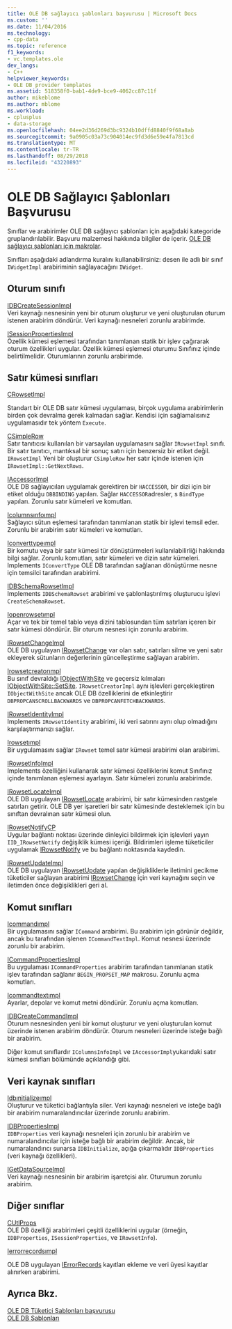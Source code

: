 ```yaml
---
title: OLE DB sağlayıcı şablonları başvurusu | Microsoft Docs
ms.custom: ''
ms.date: 11/04/2016
ms.technology:
- cpp-data
ms.topic: reference
f1_keywords:
- vc.templates.ole
dev_langs:
- C++
helpviewer_keywords:
- OLE DB provider templates
ms.assetid: 518358f0-bab1-4de9-bce9-4062cc87c11f
author: mikeblome
ms.author: mblome
ms.workload:
- cplusplus
- data-storage
ms.openlocfilehash: 04ee2d36d269d3bc9324b10dffd8840f9f68a8ab
ms.sourcegitcommit: 9a0905c03a73c904014ec9fd3d6e59e4fa7813cd
ms.translationtype: MT
ms.contentlocale: tr-TR
ms.lasthandoff: 08/29/2018
ms.locfileid: "43220893"
---
```

# <a name="ole-db-provider-templates-reference"></a>OLE DB Sağlayıcı Şablonları Başvurusu
Sınıflar ve arabirimler OLE DB sağlayıcı şablonları için aşağıdaki kategoride gruplandırılabilir. Başvuru malzemesi hakkında bilgiler de içerir. [OLE DB sağlayıcı şablonları için makrolar](../../data/oledb/macros-for-ole-db-provider-templates.md).  
  
 Sınıfları aşağıdaki adlandırma kuralını kullanabilirsiniz: desen ile adlı bir sınıf `IWidgetImpl` arabiriminin sağlayacağını `IWidget`.  
  
## <a name="session-classes"></a>Oturum sınıfı  
 [IDBCreateSessionImpl](../../data/oledb/idbcreatesessionimpl-class.md)  
 Veri kaynağı nesnesinin yeni bir oturum oluşturur ve yeni oluşturulan oturum istenen arabirim döndürür. Veri kaynağı nesneleri zorunlu arabirimde.  
  
 [ISessionPropertiesImpl](../../data/oledb/isessionpropertiesimpl-class.md)  
 Özellik kümesi eşlemesi tarafından tanımlanan statik bir işlev çağırarak oturum özellikleri uygular. Özellik kümesi eşlemesi oturumu Sınıfınız içinde belirtilmelidir. Oturumlarının zorunlu arabirimde.  
  
## <a name="rowset-classes"></a>Satır kümesi sınıfları  
 [CRowsetImpl](../../data/oledb/crowsetimpl-class.md)  
  
 Standart bir OLE DB satır kümesi uygulaması, birçok uygulama arabirimlerin birden çok devralma gerek kalmadan sağlar. Kendisi için sağlamalısınız uygulamasıdır tek yöntem `Execute`.  
  
 [CSimpleRow](../../data/oledb/csimplerow-class.md)  
 Satır tanıtıcısı kullanılan bir varsayılan uygulamasını sağlar `IRowsetImpl` sınıfı. Bir satır tanıtıcı, mantıksal bir sonuç satırı için benzersiz bir etiket değil. `IRowsetImpl` Yeni bir oluşturur `CSimpleRow` her satır içinde istenen için `IRowsetImpl::GetNextRows`.  
  
 [IAccessorImpl](../../data/oledb/iaccessorimpl-class.md)  
 OLE DB sağlayıcıları uygulamak gerektiren bir `HACCESSOR`, bir dizi için bir etiket olduğu `DBBINDING` yapıları. Sağlar `HACCESSOR`adresler, s `BindType` yapıları. Zorunlu satır kümeleri ve komutları.  
  
 [Icolumnsınfoımpl](../../data/oledb/icolumnsinfoimpl-class.md)  
 Sağlayıcı sütun eşlemesi tarafından tanımlanan statik bir işlevi temsil eder. Zorunlu bir arabirim satır kümeleri ve komutları.  
  
 [Iconverttypeımpl](../../data/oledb/iconverttypeimpl-class.md)  
 Bir komutu veya bir satır kümesi tür dönüştürmeleri kullanılabilirliği hakkında bilgi sağlar. Zorunlu komutları, satır kümeleri ve dizin satır kümeleri. Implements `IConvertType` OLE DB tarafından sağlanan dönüştürme nesne için temsilci tarafından arabirimi.  
  
 [IDBSchemaRowsetImpl](../../data/oledb/idbschemarowsetimpl-class.md)  
 Implements `IDBSchemaRowset` arabirimi ve şablonlaştırılmış oluşturucu işlevi `CreateSchemaRowset`.  
  
 [Iopenrowsetımpl](../../data/oledb/iopenrowsetimpl-class.md)  
 Açar ve tek bir temel tablo veya dizini tablosundan tüm satırları içeren bir satır kümesi döndürür. Bir oturum nesnesi için zorunlu arabirim.  
  
 [IRowsetChangeImpl](../../data/oledb/irowsetchangeimpl-class.md)  
 OLE DB uygulayan [IRowsetChange](/previous-versions/windows/desktop/ms715790\(v=vs.85\)) var olan satır, satırları silme ve yeni satır ekleyerek sütunların değerlerinin güncelleştirme sağlayan arabirim.  
  
 [Irowsetcreatorımpl](../../data/oledb/irowsetcreatorimpl-class.md)  
 Bu sınıf devraldığı [IObjectWithSite](/windows/desktop/api/ocidl/nn-ocidl-iobjectwithsite) ve geçersiz kılmaları [IObjectWithSite::SetSite](/windows/desktop/api/ocidl/nf-ocidl-iobjectwithsite-setsite). `IRowsetCreatorImpl` aynı işlevleri gerçekleştiren `IObjectWithSite` ancak OLE DB özelliklerini de etkinleştirir `DBPROPCANSCROLLBACKWARDS` ve `DBPROPCANFETCHBACKWARDS`.  
  
 [IRowsetIdentityImpl](../../data/oledb/irowsetidentityimpl-class.md)  
 Implements `IRowsetIdentity` arabirimi, iki veri satırını aynı olup olmadığını karşılaştırmanızı sağlar.  
  
 [Irowsetımpl](../../data/oledb/irowsetimpl-class.md)  
 Bir uygulamasını sağlar `IRowset` temel satır kümesi arabirimi olan arabirimi.  
  
 [IRowsetInfoImpl](../../data/oledb/irowsetinfoimpl-class.md)  
 Implements özelliğini kullanarak satır kümesi özelliklerini komut Sınıfınız içinde tanımlanan eşlemesi ayarlayın. Satır kümeleri zorunlu arabirimde.  
  
 [IRowsetLocateImpl](../../data/oledb/irowsetlocateimpl-class.md)  
 OLE DB uygulayan [IRowsetLocate](/previous-versions/windows/desktop/ms721190\(v=vs.85\)) arabirimi, bir satır kümesinden rastgele satırları getirir. OLE DB yer işaretleri bir satır kümesinde desteklemek için bu sınıftan devralınan satır kümesi olun.  
  
 [IRowsetNotifyCP](../../data/oledb/irowsetnotifycp-class.md)  
 Uygular bağlantı noktası üzerinde dinleyici bildirmek için işlevleri yayın `IID_IRowsetNotify` değişiklik kümesi içeriği. Bildirimleri işleme tüketiciler uygulamak [IRowsetNotify](/previous-versions/windows/desktop/ms712959\(v=vs.85\)) ve bu bağlantı noktasında kaydedin.  
  
 [IRowsetUpdateImpl](../../data/oledb/irowsetupdateimpl-class.md)  
 OLE DB uygulayan [IRowsetUpdate](/previous-versions/windows/desktop/ms714401\(v=vs.85\)) yapılan değişikliklerle iletimini gecikme tüketiciler sağlayan arabirimi [IRowsetChange](/previous-versions/windows/desktop/ms715790\(v=vs.85\)) için veri kaynağını seçin ve iletimden önce değişiklikleri geri al.  
  
## <a name="command-classes"></a>Komut sınıfları  
 [Icommandımpl](../../data/oledb/icommandimpl-class.md)  
 Bir uygulamasını sağlar `ICommand` arabirimi. Bu arabirim için görünür değildir, ancak bu tarafından işlenen `ICommandTextImpl`. Komut nesnesi üzerinde zorunlu bir arabirim.  
  
 [ICommandPropertiesImpl](../../data/oledb/icommandpropertiesimpl-class.md)  
 Bu uygulaması `ICommandProperties` arabirim tarafından tanımlanan statik işlev tarafından sağlanır `BEGIN_PROPSET_MAP` makrosu. Zorunlu açma komutları.  
  
 [Icommandtextımpl](../../data/oledb/icommandtextimpl-class.md)  
 Ayarlar, depolar ve komut metni döndürür. Zorunlu açma komutları.  
  
 [IDBCreateCommandImpl](../../data/oledb/idbcreatecommandimpl-class.md)  
 Oturum nesnesinden yeni bir komut oluşturur ve yeni oluşturulan komut üzerinde istenen arabirim döndürür. Oturum nesneleri üzerinde isteğe bağlı bir arabirim.  
  
 Diğer komut sınıflardır `IColumnsInfoImpl` ve `IAccessorImpl`yukarıdaki satır kümesi sınıfları bölümünde açıklandığı gibi.  
  
## <a name="data-source-classes"></a>Veri kaynak sınıfları  
 [Idbınitializeımpl](../../data/oledb/idbinitializeimpl-class.md)  
 Oluşturur ve tüketici bağlantıyla siler. Veri kaynağı nesneleri ve isteğe bağlı bir arabirim numaralandırıcılar üzerinde zorunlu arabirim.  
  
 [IDBPropertiesImpl](../../data/oledb/idbpropertiesimpl-class.md)  
 `IDBProperties` veri kaynağı nesneleri için zorunlu bir arabirim ve numaralandırıcılar için isteğe bağlı bir arabirim değildir. Ancak, bir numaralandırıcı sunarsa `IDBInitialize`, açığa çıkarmalıdır `IDBProperties` (veri kaynağı özellikleri).  
  
 [IGetDataSourceImpl](../../data/oledb/igetdatasourceimpl-class.md)  
 Veri kaynağı nesnesinin bir arabirim işaretçisi alır. Oturumun zorunlu arabirim.  
  
## <a name="other-classes"></a>Diğer sınıflar  
 [CUtlProps](../../data/oledb/cutlprops-class.md)  
 OLE DB özelliği arabirimleri çeşitli özelliklerini uygular (örneğin, `IDBProperties`, `ISessionProperties`, ve `IRowsetInfo`).  
  
 [Ierrorrecordsımpl](../../data/oledb/ierrorrecordsimpl-class.md)  
  
 OLE DB uygulayan [IErrorRecords](/previous-versions/windows/desktop/ms718112\(v=vs.85\)) kayıtları ekleme ve veri üyesi kayıtlar alınırken arabirimi.  
  
## <a name="see-also"></a>Ayrıca Bkz.  
 [OLE DB Tüketici Şablonları başvurusu](../../data/oledb/ole-db-consumer-templates-reference.md)   
 [OLE DB Şablonları](../../data/oledb/ole-db-templates.md)